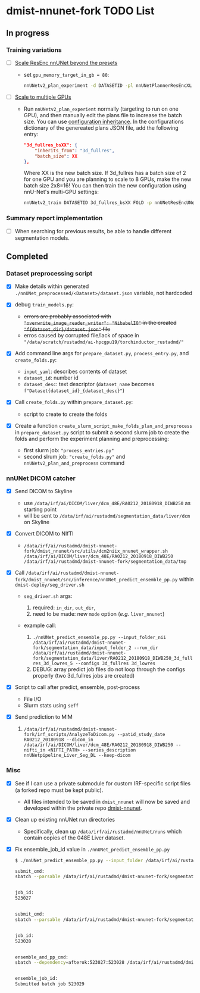 # dmist-nnunet-fork TODO List

## In progress

### Training variations

- [ ] [Scale ResEnc nnUNet beyond the presets](https://github.com/MIC-DKFZ/nnUNet/blob/master/documentation/resenc_presets.md#scaling-resenc-nnu-net-beyond-the-presets)
  - set `gpu_memory_target_in_gb = 80`:

      ```bash
      nnUNetv2_plan_experiment -d DATASETID -pl nnUNetPlannerResEncXL -gpu_memory_target 80 -overwrite_plans_name nnUNetResEncUNetPlans_80G
      ```

- [ ] [Scale to multiple GPUs](https://github.com/MIC-DKFZ/nnUNet/blob/master/documentation/resenc_presets.md#scaling-to-multiple-gpus)
  - Run `nnUNetv2_plan_experient` normally (targeting to run on one GPU), and then manually edit the plans file to increase the batch size. You can use [configuration inheritance](https://github.com/MIC-DKFZ/nnUNet/blob/master/documentation/explanation_plans_files.md). In the configurations dictionary of the genereated plans JSON file, add the following entry:

      ```json
      "3d_fullres_bsXX": {
          "inherits_from": "3d_fullres",
          "batch_size": XX
      },
      ```

    Where XX is the new batch size. If 3d_fullres has a batch size of 2 for one GPU and you are planning to scale to 8 GPUs, make the new batch size 2x8=16! You can then train the new configuration using nnU-Net's multi-GPU settings:

      ```bash
      nnUNetv2_train DATASETID 3d_fullres_bsXX FOLD -p nnUNetResEncUNetPlans_80G -num_gpus 8
      ```

### Summary report implementation

- [ ] When searching for previous results, be able to handle different segmentation models.

## Completed

### Dataset preprocessing script

- [X] Make details within generated `./nnUNet_preprocessed/<Dataset>/dataset.json` variable, not hardcoded

- [X] debug `train_models.py`:
  - ~~errors are probably associated with `"overwrite_image_reader_writer": "NibabelIO"` in the created `"f{dataset_dir}/dataset.json"` file~~
  - erros caused by corrupted file/lack of space in `"/data/scratch/rustadmd/ai-hpcgpu19/torchinductor_rustadmd/"`

- [X] Add command line args for `prepare_dataset.py`, `process_entry.py`, and `create_folds.py`:
  - `input_yaml`: describes contents of dataset
  - `dataset_id`: number id
  - `dataset_desc`: text descriptor (`dataset_name` becomes `f"Dataset{dataset_id}_{dataset_desc}"`)

- [X] Call `create_folds.py` within `prepare_dataset.py`:
  - script to create to create the folds

- [X] Create a function `create_slurm_script_make_folds_plan_and_preprocess` in `prepare_dataset.py` script to submit a second slurm job to create the folds and perform the experiment planning and preprocessing:
  - first slurm job: `"process_entries.py"`
  - second slrum job: `"create_folds.py"` and `nnUNetv2_plan_and_preprocess` command

### nnUNet DICOM catcher

- [X] Send DICOM to Skyline

  - use `/data/irf/ai/DICOM/liver/dcm_48E/RA0212_20180918_DIWB250` as starting point
  - will be sent to `/data/irf/ai/rustadmd/segmentation_data/liver/dcm` on Skyline

- [x] Convert DICOM to NIfTI

  - `/data/irf/ai/rustadmd/dmist-nnunet-fork/dmist_nnunet/src/utils/dcm2niix_nnunet_wrapper.sh /data/irf/ai/DICOM/liver/dcm_48E/RA0212_20180918_DIWB250 /data/irf/ai/rustadmd/dmist-nnunet-fork/segmentation_data/tmp`

- [X] Call `/data/irf/ai/rustadmd/dmist-nnunet-fork/dmist_nnunet/src/inference/nnUNet_predict_ensemble_pp.py` within `dmist-deploy/seg_driver.sh`

  - `seg_driver.sh` args:
     1. required: `in_dir`, `out_dir`,
     2. need to  be made: new `mode` option (*e.g.* `liver_nnunet`)

  - example call:

     1. `./nnUNet_predict_ensemble_pp.py --input_folder_nii /data/irf/ai/rustadmd/dmist-nnunet-fork/segmentation_data/input_folder_2 --run_dir /data/irf/ai/rustadmd/dmist-nnunet-fork/segmentation_data/liver/RA0212_20180918_DIWB250_3d_fullres_3d_lowres_5 --configs 3d_fullres 3d_lowres`
     2. DEBUG: array predict job files do not loop through the configs properly (two 3d_fullres jobs are created)
- [X] Script to call after predict, ensemble, post-process

  - File I/O
  - Slurm stats using `seff`

- [X] Send prediction to MIM

  1. `/data/irf/ai/rustadmd/dmist-nnunet-fork/irf_scripts/AnalyzeToDicom.py --patid_study_date RA0212_20180918 --dicom_in /data/irf/ai/DICOM/liver/dcm_48E/RA0212_20180918_DIWB250 --nifti_in <NIFTI_PATH> --series_description nnUNetpipeline_Liver_Seg_DL --keep-dicom`

### Misc

- [x] See if I can use a private submodule for custom IRF-specific script files (a forked repo must be kept public).
  
  - All files intended to be saved in `dmist_nnunet` will now be saved and developed within the private repo [dmist-nnunet](https://github.com/niaid/dmist-nnunet).

- [x] Clean up existing nnUNet run directories

  - Specifically, clean up `/data/irf/ai/rustadmd/nnUNet/runs` which contain copies of the 048E Liver dataset.

- [x] Fix ensemble_job_id value in `./nnUNet_predict_ensemble_pp.py`

  ```bash
  $ ./nnUNet_predict_ensemble_pp.py --input_folder /data/irf/ai/rustadmd/dmist-nnunet-fork/segmentation_data/input_folder --run_dir /data/irf/ai/rustadmd/dmist-nnunet-fork/segmentation_data/liver/RA0212_20180918_DIWB250_3d_fullres_3d_lowres --configs 3d_fullres 3d_lowres

  submit_cmd:
  sbatch --parsable /data/irf/ai/rustadmd/dmist-nnunet-fork/segmentation_data/liver/RA0212_20180918_DIWB250_3d_fullres_3d_lowres/nnUNet_array_predict_3d_fullres.slurm


  job_id:
  523027


  submit_cmd:
  sbatch --parsable /data/irf/ai/rustadmd/dmist-nnunet-fork/segmentation_data/liver/RA0212_20180918_DIWB250_3d_fullres_3d_lowres/nnUNet_array_predict_3d_lowres.slurm


  job_id:
  523028


  ensemble_and_pp_cmd:
  sbatch --dependency=afterok:523027:523028 /data/irf/ai/rustadmd/dmist-nnunet-fork/segmentation_data/liver/RA0212_20180918_DIWB250_3d_fullres_3d_lowres/nnUNet_ensemble_and_pp.slurm


  ensemble_job_id:
  Submitted batch job 523029
  ```
